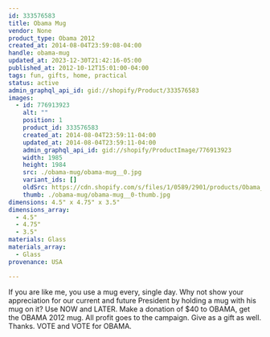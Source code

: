 ```yaml
---
id: 333576583
title: Obama Mug
vendor: None
product_type: Obama 2012
created_at: 2014-08-04T23:59:08-04:00
handle: obama-mug
updated_at: 2023-12-30T21:42:16-05:00
published_at: 2012-10-12T15:01:00-04:00
tags: fun, gifts, home, practical
status: active
admin_graphql_api_id: gid://shopify/Product/333576583
images:
  - id: 776913923
    alt: ""
    position: 1
    product_id: 333576583
    created_at: 2014-08-04T23:59:11-04:00
    updated_at: 2014-08-04T23:59:11-04:00
    admin_graphql_api_id: gid://shopify/ProductImage/776913923
    width: 1985
    height: 1984
    src: ./obama-mug/obama-mug__0.jpg
    variant_ids: []
    oldSrc: https://cdn.shopify.com/s/files/1/0589/2901/products/Obama_Mug.jpeg?v=1407211151
    thumb: ./obama-mug/obama-mug__0-thumb.jpg
dimensions: 4.5" x 4.75" x 3.5"
dimensions_array:
  - 4.5"
  - 4.75"
  - 3.5"
materials: Glass
materials_array:
  - Glass
provenance: USA

---
```


If you are like me, you use a mug every, single day. Why not show your appreciation for our current and future President by holding a mug with his mug on it? Use NOW and LATER. Make a donation of $40 to OBAMA, get the OBAMA 2012 mug. All profit goes to the campaign. Give as a gift as well. Thanks. VOTE and VOTE for OBAMA.